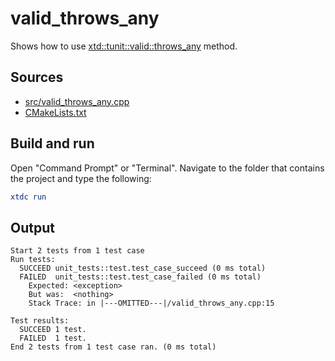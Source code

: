# valid_throws_any

Shows how to use [xtd::tunit::valid::throws_any](https://gammasoft71.github.io/xtd/reference_guides/latest/classxtd_1_1tunit_1_1valid.html#a1efbf499859e744ebeb073ba0c84e642) method.

## Sources

* [src/valid_throws_any.cpp](src/valid_throws_any.cpp)
* [CMakeLists.txt](CMakeLists.txt)

## Build and run

Open "Command Prompt" or "Terminal". Navigate to the folder that contains the project and type the following:

```cmake
xtdc run
```

## Output

```
Start 2 tests from 1 test case
Run tests:
  SUCCEED unit_tests::test.test_case_succeed (0 ms total)
  FAILED  unit_tests::test.test_case_failed (0 ms total)
    Expected: <exception>
    But was:  <nothing>
    Stack Trace: in |---OMITTED---|/valid_throws_any.cpp:15

Test results:
  SUCCEED 1 test.
  FAILED  1 test.
End 2 tests from 1 test case ran. (0 ms total)
```
